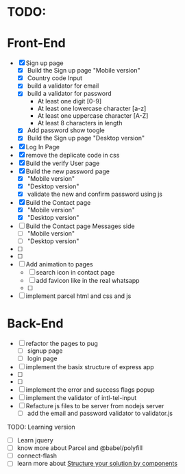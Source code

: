 # TODO:

# Front-End

- [x] Sign up page
  - [x] Build the Sign up page "Mobile version"
  - [x] Country code Input
  - [x] build a validator for email
  - [x] build a validator for password
    - At least one digit [0-9]
    - At least one lowercase character [a-z]
    - At least one uppercase character [A-Z]
    - At least 8 characters in length
  - [x] Add password show toogle
  - [x] Build the Sign up page "Desktop version"
- [x] Log In Page
- [x] remove the deplicate code in css
- [x] Build the verify User page
- [x] Build the new password page
  - [x] "Mobile version"
  - [x] "Desktop version"
  - [x] validate the new and confirm password using js
- [x] Build the Contact page
  - [x] "Mobile version"
  - [x] "Desktop version"
- [ ] Build the Contact page Messages side
  - [ ] "Mobile version"
  - [ ] "Desktop version"
- [ ]
- [ ]
- [ ] Add animation to pages
  - [ ] search icon in contact page
  - [ ] add favicon like in the real whatsapp
  - [ ]
- [ ] implement parcel html and css and js

# Back-End

- [ ] refactor the pages to pug
  - [ ] signup page
  - [ ] login page
- [ ] implement the basix structure of express app
- [ ]
- [ ]
- [ ] implement the error and success flags popup
- [ ] implement the validator of intl-tel-input
- [ ] Refacture js files to be server from nodejs server
  - [ ] add the email and password validator to validator.js

TODO: Learning version

- [ ] Learn jquery
- [ ] know more about Parcel and @babel/polyfill
- [ ] connect-flash
- [ ] learn more about [Structure your solution by components]("https://github.com/Achraf-Elh22/nodebestpractices/blob/master/sections/projectstructre/breakintcomponents.md")
